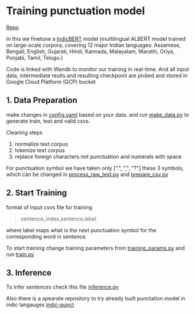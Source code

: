 # Training punctuation model


[Repo](https://github.com/Open-Speech-EkStep/punctuation-ITN/tree/wandb-v1)

In this we finetune a [IndicBERT](https://indicnlp.ai4bharat.org/indic-bert/) model (multilingual ALBERT model trained on large-scale corpora, covering 12 major Indian languages: Assamese, Bengali, English, Gujarati, Hindi, Kannada, Malayalam, Marathi, Oriya, Punjabi, Tamil, Telugu.) 

Code is linked with Wandb to monitor our training in real-time. And all input data, intermediate reults and resulting checkpoint are picked and stored in Google Cloud Platform (GCP) bucket

## 1. Data Preparation

make changes in [config.yaml](https://github.com/Open-Speech-EkStep/punctuation-ITN/blob/wandb-v1/sequence_labelling/config.yaml) based on your data. and run [make_data.py](https://github.com/Open-Speech-EkStep/punctuation-ITN/blob/wandb-v1/sequence_labelling/make_data.py) to generate train, test and valid csvs.

Cleaning steps
1. normalize text corpus
2. tokenize text corpus
3. replace foreign characters not punctuation and numerals with space



For punctuation symbol we have taken only [".", ",", "?"] these 3 symbols, which can be changed in [process_raw_text.py](https://github.com/Open-Speech-EkStep/punctuation-ITN/blob/wandb-v1/sequence_labelling/prep_scripts/process_raw_text.py) and [prepare_csv.py](https://github.com/Open-Speech-EkStep/punctuation-ITN/blob/wandb-v1/sequence_labelling/prep_scripts/prepare_csv.py) 

## 2. Start Training 

format of input csvs file for training

> sentence_index,sentence,label

where label maps what is the next punctuation symbol for the corresponding word in sentence.



To start training change training parameters from [training_params.py](https://github.com/Open-Speech-EkStep/punctuation-ITN/blob/wandb-v1/sequence_labelling/token_classification/training_params.py) and run  [train.py](https://github.com/Open-Speech-EkStep/punctuation-ITN/blob/wandb-v1/sequence_labelling/token_classification/train.py)


## 3. Inference

To infer sentences check this file [inference.py](https://github.com/Open-Speech-EkStep/punctuation-ITN/blob/wandb-v1/sequence_labelling/token_classification/inference.py)

Also there is a spearate repository to try already built punctation model in indic langauges [indic-punct](https://github.com/Open-Speech-EkStep/indic-punct#punctuation)
